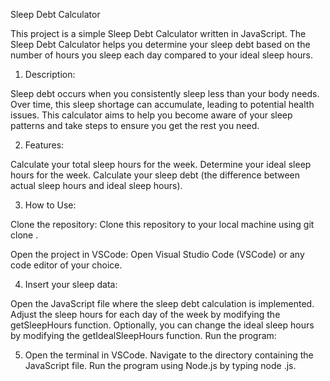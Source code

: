 Sleep Debt Calculator

This project is a simple Sleep Debt Calculator written in JavaScript. The Sleep Debt Calculator helps you determine your sleep debt based on the number of hours you sleep each day compared to your ideal sleep hours.

1. Description:

Sleep debt occurs when you consistently sleep less than your body needs. Over time, this sleep shortage can accumulate, leading to potential health issues. This calculator aims to help you become aware of your sleep patterns and take steps to ensure you get the rest you need.

2. Features:

Calculate your total sleep hours for the week.
Determine your ideal sleep hours for the week.
Calculate your sleep debt (the difference between actual sleep hours and ideal sleep hours).

3. How to Use:

Clone the repository: Clone this repository to your local machine using git clone <repository-url>.

Open the project in VSCode: Open Visual Studio Code (VSCode) or any code editor of your choice.

4. Insert your sleep data:

Open the JavaScript file where the sleep debt calculation is implemented.
Adjust the sleep hours for each day of the week by modifying the getSleepHours function.
Optionally, you can change the ideal sleep hours by modifying the getIdealSleepHours function.
Run the program:

5. Open the terminal in VSCode.
Navigate to the directory containing the JavaScript file.
Run the program using Node.js by typing node <filename>.js.

